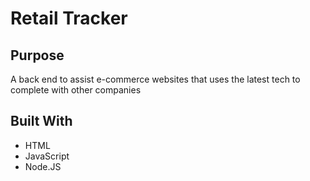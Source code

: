 # Retail Tracker

## Purpose
A back end to assist e-commerce websites that uses the latest tech to complete with other companies

## Built With 
* HTML
* JavaScript
* Node.JS